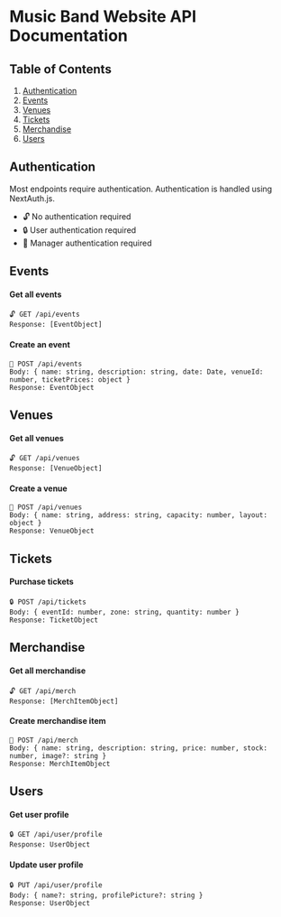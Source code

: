 # Music Band Website API Documentation

## Table of Contents
1. [Authentication](#authentication)
2. [Events](#events)
3. [Venues](#venues)
4. [Tickets](#tickets)
5. [Merchandise](#merchandise)
6. [Users](#users)

## Authentication

Most endpoints require authentication. Authentication is handled using NextAuth.js.

- 🔓 No authentication required
- 🔒 User authentication required
- 🔑 Manager authentication required

## Events

#### Get all events
```
🔓 GET /api/events
Response: [EventObject]
```
#### Create an event
```
🔑 POST /api/events
Body: { name: string, description: string, date: Date, venueId: number, ticketPrices: object }
Response: EventObject
```

## Venues

#### Get all venues
```
🔓 GET /api/venues
Response: [VenueObject]
```
#### Create a venue
```
🔑 POST /api/venues
Body: { name: string, address: string, capacity: number, layout: object }
Response: VenueObject
```

## Tickets

#### Purchase tickets
```
🔒 POST /api/tickets
Body: { eventId: number, zone: string, quantity: number }
Response: TicketObject
```

## Merchandise

#### Get all merchandise
```
🔓 GET /api/merch
Response: [MerchItemObject]
```

#### Create merchandise item
```
🔑 POST /api/merch
Body: { name: string, description: string, price: number, stock: number, image?: string }
Response: MerchItemObject
```

## Users

#### Get user profile
```
🔒 GET /api/user/profile
Response: UserObject
```
#### Update user profile
```
🔒 PUT /api/user/profile
Body: { name?: string, profilePicture?: string }
Response: UserObject
```
